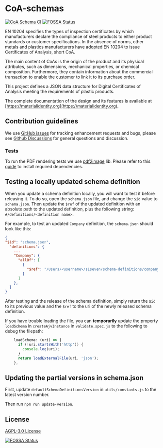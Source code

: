 # CoA-schemas

[![CoA Schema CI](https://github.com/material-identity/CoA-schemas/actions/workflows/ci.yml/badge.svg)](https://github.com/material-identity/CoA-schemas/actions/workflows/ci.yml)
[![FOSSA Status](https://app.fossa.com/api/projects/custom%2B18065%2Fgithub.com%2Fmaterial-identity%2FCoA-schemas.svg?type=shield)](https://app.fossa.com/projects/custom%2B18065%2Fgithub.com%2Fmaterial-identity%2FCoA-schemas?ref=badge_shield)

EN 10204 specifies the types of inspection certificates by which manufacturers declare the compliance of steel products to either product standards or customer specifications. In the absence of norms, other metals and plastics manufacturers have adopted EN 10204 to issue Certificates of Analysis, short CoA.

The main content of CoAs is the origin of the product and its physical attributes, such as dimensions, mechanical properties, or chemical composition. Furthermore, they contain information about the commercial transaction to enable the customer to link it to its purchase order.

This project defines a JSON data structure for Digital Certificates of Analysis meeting the requirements of plastic products.

The complete documentation of the design and its features is available at [https://materialidentity.org](https://materialidentity.org).

## Contribution guidelines

We use [GitHub issues](https://github.com/material-identity/CoA-schemas/issues/) for tracking enhancement requests and bugs, please see [Github Discussions](https://github.com/material-identity/CoA-schemas/discussions) for general questions and discussion.

### Tests

To run the PDF rendering tests we use [pdf2image](https://github.com/yakovmeister/pdf2image) lib. Please refer to this [guide](https://github.com/yakovmeister/pdf2image/blob/master/docs/gm-installation.md) to install required dependencies.

## Testing a locally updated schema definition

When you update a schema definition locally, you will want to test it before releasing it. To do so, open the `schema.json` file, and change the `$id` value to `schema.json`. Then update the `$ref` of the updated definition with an absolute path to the updated definition, plus the following string: `#/definitions/<definition name>`.

For example, to test an updated `Company` definition, the `schema.json` should look like this:

```json
{
"$id": "schema.json",
  "definitions": {
    ...
    "Company": {
      "allOf": [
        {
          "$ref": "/Users/<username>/s1seven/schema-definitions/company/company.json#/definitions/Company"
        }
      ]
    },
  }
}
```

After testing and the release of the schema definition, simply return the `$id` to its previous value and the `$ref` to the uri of the newly released schema definition.

If you have trouble loading the file, you can **temporarily** update the property `loadSchema` in `createAjvInstance` in `validate.spec.js` to the following to debug the filepath:

```js
    loadSchema: (uri) => {
      if (!uri.startsWith('http')) {
        console.log(uri);
      }
      return loadExternalFile(uri, 'json');
    },
```

## Updating the partial versions in schema.json

First, update `defaultSchemaDefinitionsVersion` in `utils/constants.js` to the latest version number.

Then run `npm run update-version`.

## License

[AGPL-3.0 License](https://github.com/material-identity/CoA-schemas/blob/main/LICENSE)

[![FOSSA Status](https://app.fossa.com/api/projects/custom%2B18065%2Fgithub.com%2Fmaterial-identity%2FCoA-schemas.svg?type=large)](https://app.fossa.com/projects/custom%2B18065%2Fgithub.com%2Fmaterial-identity%2FCoA-schemas?ref=badge_large)
